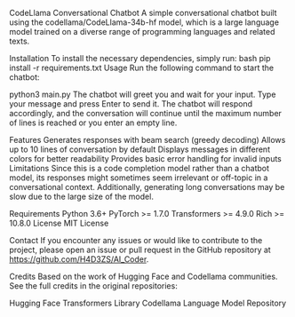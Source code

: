 CodeLlama Conversational Chatbot
A simple conversational chatbot built using the codellama/CodeLlama-34b-hf model, which is a large language model trained on a diverse range of programming languages and related texts.

Installation
To install the necessary dependencies, simply run:
bash pip install -r requirements.txt
Usage
Run the following command to start the chatbot:

python3 main.py
The chatbot will greet you and wait for your input. Type your message and press Enter to send it. The chatbot will respond accordingly, and the conversation will continue until the maximum number of lines is reached or you enter an empty line.

Features
Generates responses with beam search (greedy decoding)
Allows up to 10 lines of conversation by default
Displays messages in different colors for better readability
Provides basic error handling for invalid inputs
Limitations
Since this is a code completion model rather than a chatbot model, its responses might sometimes seem irrelevant or off-topic in a conversational context. Additionally, generating long conversations may be slow due to the large size of the model.

Requirements
Python 3.6+
PyTorch >= 1.7.0
Transformers >= 4.9.0
Rich >= 10.8.0
License
MIT License

Contact
If you encounter any issues or would like to contribute to the project, please open an issue or pull request in the GitHub repository at <https://github.com/H4D3ZS/AI_Coder>.

Credits
Based on the work of Hugging Face and Codellama communities. See the full credits in the original repositories:

Hugging Face Transformers Library
Codellama Language Model Repository

